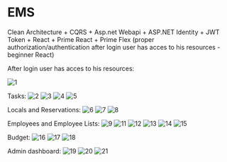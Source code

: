 # EMS
Clean Architecture + CQRS + Asp.net Webapi + ASP.NET Identity + JWT Token + React + Prime React + Prime Flex (proper authorization/authentication after login user has acces to his resources - beginner React)

After login user has acces to his resources:

![1](https://github.com/user-attachments/assets/b0bc9fd4-e8b0-4f4f-aa11-fd4995ba9401)

Tasks:
![2](https://github.com/user-attachments/assets/3aa72e47-7a94-4ea4-a296-12bf6fa92be1)
![3](https://github.com/user-attachments/assets/c613b50a-b08c-43d3-820c-06602cb121a7)
![4](https://github.com/user-attachments/assets/83783df3-774e-4420-b4fd-16239f06cf77)
![5](https://github.com/user-attachments/assets/4f0a55f7-77a2-4ebc-83d1-703fa3069be1)

Locals and Reservations:
![6](https://github.com/user-attachments/assets/89fd241a-2bb3-4794-8a11-d3fa76b584e6)
![7](https://github.com/user-attachments/assets/f584763b-f55f-4e20-a0aa-3c5a18e93e9b)
![8](https://github.com/user-attachments/assets/e79fbf07-f316-4922-96e4-2abd59cb820c)

Employees and Employee Lists:
![9](https://github.com/user-attachments/assets/07cf9dcb-54fc-4eb7-b3a6-6a02882c4448)
![11](https://github.com/user-attachments/assets/592fa6c5-4631-48ad-a362-8a4b9d5dfc24)
![12](https://github.com/user-attachments/assets/a4ae866f-d2a4-4480-b14a-808c64e3aedf)
![13](https://github.com/user-attachments/assets/2a7ce6dd-7f99-4de1-b0bf-f3a1ec012c18)
![14](https://github.com/user-attachments/assets/d9f63789-256b-4024-8a4e-bb3db9a87b4a)
![15](https://github.com/user-attachments/assets/f2ac94b8-70c5-4f61-b20b-772dcc9ba704)

<!--![5](https://github.com/user-attachments/assets/eb410c30-720c-4ce7-aac9-d1faced2f45d)-->

Budget:
![16](https://github.com/user-attachments/assets/e794e3cf-d9d2-4edd-9d62-4c698a685a65)
![17](https://github.com/user-attachments/assets/3d89259d-ee36-4dd2-9a18-4cb32fac42da)
![18](https://github.com/user-attachments/assets/c28f05e3-3d18-49c6-980d-61093bd466a6)

Admin dashboard:
![19](https://github.com/user-attachments/assets/19bf3cbd-956c-41aa-9402-a4fc102f32cf)
![20](https://github.com/user-attachments/assets/4a37fb5e-5182-4719-ac55-b8667a8f1155)
![21](https://github.com/user-attachments/assets/f417641b-07b2-4695-9a4f-5dff0ac7d357)
